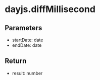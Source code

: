 # dayjs.diffMillisecond

## Parameters
- startDate: date
- endDate: date


## Return
- result: number
